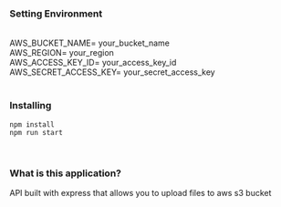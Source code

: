 ### Setting Environment

<br>
AWS_BUCKET_NAME= your_bucket_name
<br>
AWS_REGION= your_region
<br>
AWS_ACCESS_KEY_ID= your_access_key_id
<br>
AWS_SECRET_ACCESS_KEY= your_secret_access_key
<br>
<br>

### Installing

```
npm install
npm run start
```

<br>

### What is this application?

API built with express that allows you to upload files to aws s3 bucket
